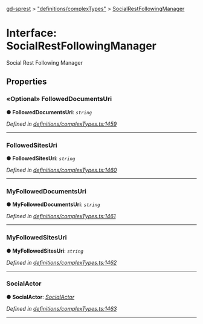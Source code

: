 [gd-sprest](../README.md) > ["definitions/complexTypes"](../modules/_definitions_complextypes_.md) > [SocialRestFollowingManager](../interfaces/_definitions_complextypes_.socialrestfollowingmanager.md)



# Interface: SocialRestFollowingManager


Social Rest Following Manager


## Properties
<a id="followeddocumentsuri"></a>

### «Optional» FollowedDocumentsUri

**●  FollowedDocumentsUri**:  *`string`* 

*Defined in [definitions/complexTypes.ts:1459](https://github.com/gunjandatta/sprest/blob/3de79f1/src/definitions/complexTypes.ts#L1459)*





___

<a id="followedsitesuri"></a>

###  FollowedSitesUri

**●  FollowedSitesUri**:  *`string`* 

*Defined in [definitions/complexTypes.ts:1460](https://github.com/gunjandatta/sprest/blob/3de79f1/src/definitions/complexTypes.ts#L1460)*





___

<a id="myfolloweddocumentsuri"></a>

###  MyFollowedDocumentsUri

**●  MyFollowedDocumentsUri**:  *`string`* 

*Defined in [definitions/complexTypes.ts:1461](https://github.com/gunjandatta/sprest/blob/3de79f1/src/definitions/complexTypes.ts#L1461)*





___

<a id="myfollowedsitesuri"></a>

###  MyFollowedSitesUri

**●  MyFollowedSitesUri**:  *`string`* 

*Defined in [definitions/complexTypes.ts:1462](https://github.com/gunjandatta/sprest/blob/3de79f1/src/definitions/complexTypes.ts#L1462)*





___

<a id="socialactor"></a>

###  SocialActor

**●  SocialActor**:  *[SocialActor](_definitions_complextypes_.socialactor.md)* 

*Defined in [definitions/complexTypes.ts:1463](https://github.com/gunjandatta/sprest/blob/3de79f1/src/definitions/complexTypes.ts#L1463)*





___


